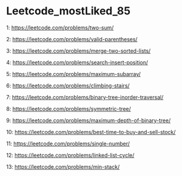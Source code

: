 # Leetcode_mostLiked_85
1: https://leetcode.com/problems/two-sum/

2: https://leetcode.com/problems/valid-parentheses/

3: https://leetcode.com/problems/merge-two-sorted-lists/

4: https://leetcode.com/problems/search-insert-position/

5: https://leetcode.com/problems/maximum-subarray/

6: https://leetcode.com/problems/climbing-stairs/

7: https://leetcode.com/problems/binary-tree-inorder-traversal/

8: https://leetcode.com/problems/symmetric-tree/

9: https://leetcode.com/problems/maximum-depth-of-binary-tree/

10: https://leetcode.com/problems/best-time-to-buy-and-sell-stock/

11: https://leetcode.com/problems/single-number/

12: https://leetcode.com/problems/linked-list-cycle/

13: https://leetcode.com/problems/min-stack/
